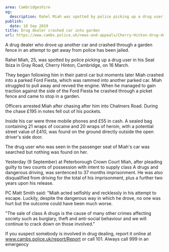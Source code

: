 ```yaml
area: Cambridgeshire
og:
  description: Rahel Miah was spotted by police picking up a drug user in his Seat Ibiza
publish:
  date: 10 Sep 2019
title: Drug dealer crashed car into garden
url: https://www.cambs.police.uk/news-and-appeals/Cherry-Hinton-drug-deal-Rahel-Miah
```

A drug dealer who drove up another car and crashed through a garden fence in an attempt to get away from police has been jailed.

Rahel Miah, 25, was spotted by police picking up a drug user in his Seat Ibiza in Gray Road, Cherry Hinton, Cambridge, on 16 March.

They began following him in their patrol car but moments later Miah crashed into a parked Ford Fiesta, which was rammed into another parked car. Miah struggled to pull away and revved the engine. When he managed to gain traction against the side of the Ford Fiesta he crashed through a picket fence and came to stop in a garden.

Officers arrested Miah after chasing after him into Chalmers Road. During the chase £195 in notes fell out of his pockets.

Inside his car were three mobile phones and £55 in cash. A sealed bag containing 21 wraps of cocaine and 20 wraps of heroin, with a potential street value of £410, was found on the ground directly outside the open driver's side door.

The drug user who was seen in the passenger seat of Miah's car was searched but nothing was found on her.

Yesterday (9 September) at Peterborough Crown Court Miah, after pleading guilty to two counts of possession with intent to supply class A drugs and dangerous driving, was sentenced to 37 months imprisonment. He was also disqualified from driving for the total of his imprisonment, plus a further two years upon his release.

PC Matt Smith said: "Miah acted selfishly and recklessly in his attempt to escape. Luckily, despite the dangerous way in which he drove, no one was hurt but the outcome could have been much worse.

"The sale of class A drugs is the cause of many other crimes affecting society such as burglary, theft and anti-social behaviour and we will continue to crack down on those involved."

If you suspect somebody is involved in drug dealing, report it online at www.cambs.police.uk/report/Report or call 101. Always call 999 in an emergency
